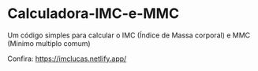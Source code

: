 # Calculadora-IMC-e-MMC
Um código simples para calcular o IMC (Índice de Massa corporal) e MMC (Minimo multiplo comum)

Confira: https://imclucas.netlify.app/
